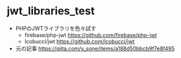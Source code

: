# jwt_libraries_test
- PHPのJWTライブラリを色々試す
  - firebase/php-jwt
    https://github.com/firebase/php-jwt
  - lcobucci/jwt
    https://github.com/lcobucci/jwt
- 元の記事
  https://qiita.com/y_sone/items/a188d50bbcb9f7e8f495
